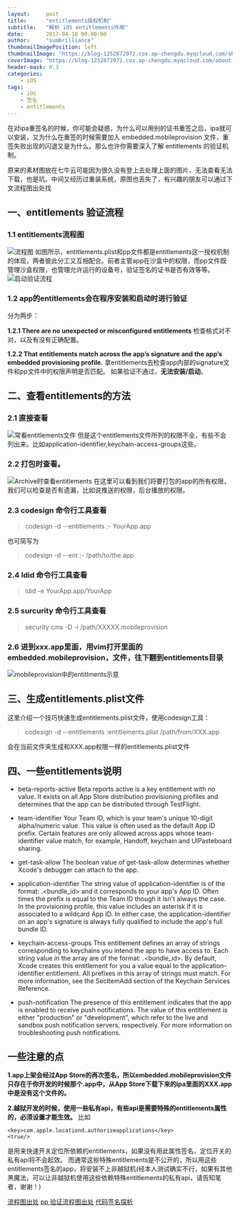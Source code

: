 ```yaml
---
layout:     post
title:      "entitlements授权机制"
subtitle:   "解析 iOS entitlements作用"
date:       2017-04-18 00:00:00
author:     "sumbrilliance"
thumbnailImagePosition: left
thumbnailImage: "https://blog-1252872972.cos.ap-chengdu.myqcloud.com/about-bg.jpg"
coverImage: "https://blog-1252872972.cos.ap-chengdu.myqcloud.com/about-bg.jpg"
header-mask: 0.3
categories:
    - iOS
tags:
    - iOS
    - 签名
    - entitlements
---
```

在对ipa重签名的时候，你可能会疑惑，为什么可以用别的证书重签之后，ipa就可以安装，又为什么在重签的时候需要加入 embedded.mobileprovision 文件，重签失败出现的闪退又是为什么。那么也许你需要深入了解 entitlements 的验证机制。

<!--more-->

原来的素材图放在七牛云可能因为很久没有登上去处理上面的图片，无法查看无法下载，也是坑。中间又经历过重装系统，原图也丢失了，有兴趣的朋友可以通过下文流程图出处找

## 一、entitlements 验证流程

### 1.1 entitlements流程图

![流程图](http://7xqjl4.com1.z0.glb.clouddn.com/Entitlements-0.png)
如图所示，entitlements.plist和pp文件都是entitlements这一授权机制的体现，两者彼此分工又互相配合。前者主管app在沙盒中的权限，而pp文件既管理沙盒权限，也管理允许运行的设备号，验证签名的证书是否有效等等。
![启动验证流程](http://7xqjl4.com1.z0.glb.clouddn.com/Entitlements-1.png)

### 1.2 app的entitlements会在程序安装和启动时进行验证
分为两步：

**1.2.1 There are no unexpected or misconfigured entitlements**
检查格式对不对，以及有没有正确配置。

**1.2.2 That entitlements match across the app’s signature and the app’s embedded provisioning profile.**
拿entitlements去检查app内部的signature文件和pp文件中的权限声明是否匹配。
如果验证不通过，**无法安装/启动**。

## 二、查看entitlements的方法

### 2.1 直接查看
![常看entitlements文件](http://7xqjl4.com1.z0.glb.clouddn.com/Entitlements-2.png)
但是这个entitlements文件所列的权限不全，有些不会列出来。比如application-identifier,keychain-access-groups这些。

### 2.2 打包时查看。
![Archive时查看entitlements](http://7xqjl4.com1.z0.glb.clouddn.com/Entitlements-4.png)
在这里可以看到我们将要打包的app的所有权限，我们可以检查是否有遗漏，比如说推送的权限，后台播放的权限。

### 2.3 codesign 命令行工具查看
> codesign -d --entitlements :- YourApp.app

也可简写为

> codesign -d --ent :- /path/to/the.app

### 2.4 ldid 命令行工具查看
> ldid -e YourApp.app/YourApp

### 2.5 surcurity 命令行工具查看
>security cms -D -i /path/XXXXX.mobileprovision

### 2.6 进到xxx.app里面，用vim打开里面的embedded.mobileprovision，文件，往下翻到entitlements目录
![mobileprovision中的entitlments示意](http://7xqjl4.com1.z0.glb.clouddn.com/Entitlements-3.png)

## 三、生成entitlements.plist文件
这里介绍一个技巧快速生成entitlements.plist文件，使用codesign工具：
> codesign -d --entitlements :entitlements.plist /path/from/XXX.app

会在当前文件夹生成和XXX.app权限一样的entitlements.plist文件

## 四、一些entitlements说明

- beta-reports-active
Beta reports active is a key entitlement with no value. It exists on all App Store distribution provisioning profiles and determines that the app can be distributed through TestFlight.

- team-identifier
Your Team ID, which is your team's unique 10-digit alpha/numeric value. This value is often used as the default App ID prefix. Certain features are only allowed across apps whose team-identifier value match, for example, Handoff, keychain and UIPasteboard sharing.

- get-task-allow
The boolean value of get-task-allow determines whether Xcode's debugger can attach to the app.

- application-identifier
The string value of application-identifier is of the format: <prefix>.<bundle_id> and it corresponds to your app's App ID. Often times the prefix is equal to the Team ID though it isn't always the case. In the provisioning profile, this value includes an asterisk if it is associated to a wildcard App ID. In either case, the application-identifier on an app's signature is always fully qualified to include the app's full bundle ID.

- keychain-access-groups
This entitlement defines an array of strings corresponding to keychains you intend the app to have access to. Each string value in the array are of the format: <prefix>.<bundle_id>. By default, Xcode creates this entitlement for you a value equal to the application-identifier entitlement. All prefixes in this array of strings must match. For more information, see the SecItemAdd section of the Keychain Services Reference.

- push-notification
The presence of this entitlement indicates that the app is enabled to receive push notifications. The value of this entitlement is either "production" or "development", which refer to the live and sandbox push notification servers, respectively. For more information on troubleshooting push notifications.

## 一些注意的点

**1.app上架会经过App Store的再次签名，所以embedded.mobileprovision文件只存在于你开发的时候那个.app中，从App Store下载下来的ipa里面的XXX.app中是没有这个文件的。**

**2.越狱开发的时候，使用一些私有api，有些api是需要特殊的entitlements属性的，必须设置才能生效。** 比如

```
<key>com.apple.locationd.authorizeapplications</key>
<true/>

```
是用来快速开关定位所依赖的entitlements，如果没有用此属性签名，定位开关的私有api将不会起效。
而通常这些特殊entitlements是不公开的，所以用这些entitlements签名的app，将安装不上非越狱机(经本人测试确实不行，如果有其他黑魔法，可以让非越狱机使用这些依赖特殊entitlements的私有api，请告知笔者，谢谢！)

[流程图出处](https://developer.apple.com/library/ios/technotes/tn2415/_index.html#//apple_ref/doc/uid/DTS40016427-CH1-OSVALIDATION)
[pp 验证流程图出处](https://developer.apple.com/library/ios/documentation/IDEs/Conceptual/AppDistributionGuide/TestingYouriOSApp/TestingYouriOSApp.html#//apple_ref/doc/uid/TP40012582-CH8-SW1)
[代码签名探析](http://objccn.io/issue-17-2/)
